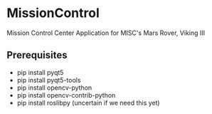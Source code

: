 # MissionControl
Mission Control Center Application for MISC's Mars Rover, Viking III

## Prerequisites
* pip install pyqt5
* pip install pyqt5-tools
* pip install opencv-python
* pip install opencv-contrib-python
* pip install roslibpy (uncertain if we need this yet)